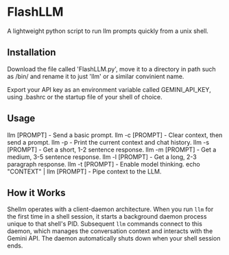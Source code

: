 # FlashLLM
A lightweight python script to run llm prompts quickly from a unix shell.

## Installation
Download the file called 'FlashLLM.py', move it to a directory in path such as /bin/ and rename it to just 'llm' or a similar convinient name.

Export your API key as an environment variable called GEMINI_API_KEY, using .bashrc or the startup file of your shell of choice.

## Usage

llm \[PROMPT\] - Send a basic prompt.
llm -c \[PROMPT\] - Clear context, then send a prompt.
llm -p - Print the current context and chat history.
llm -s \[PROMPT\] - Get a short, 1-2 sentence response.
llm -m \[PROMPT\] - Get a medium, 3-5 sentence response.
llm -l \[PROMPT\] - Get a long, 2-3 paragraph response.
llm -t \[PROMPT\] - Enable model thinking.
echo "CONTEXT" | llm \[PROMPT\] - Pipe context to the LLM.

## How it Works

Shellm operates with a client-daemon architecture. When you run `llm` for the first time in a shell session, it starts a background daemon process unique to that shell's PID. Subsequent `llm` commands connect to this daemon, which manages the conversation context and interacts with the Gemini API. The daemon automatically shuts down when your shell session ends.

